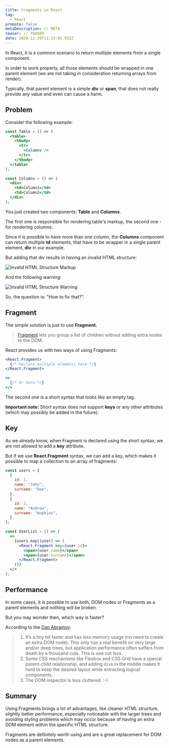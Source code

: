 ```yaml
---
title: Fragments in React
tag:
  - React
promote: false
metaDescription: // META
teaser: // TEASER
date: 2020-12-29T11:23:01.932Z
---
```

In React, it is a common scenario to return multiple elements from a single component.

In order to work properly, all those elements should be wrapped in one parent element (we are not taking in consideration returning arrays from render).

Typically, that parent element is a simple **div** or **span**, that does not really provide any value and even can cause a harm.

## Problem

Consider the following example:

```jsx
const Table = () => (
  <table>
    <tbody>
      <tr>
        <Columns />
      </tr>
    </tbody>
  </table>
);

const Columns = () => (
  <div>
    <td>Column1</td>
    <td>Column2</td>
  </div>
);
```

You just created two components: **Table** and **Columns**. 

The first one is responsible for rendering table's markup, the second one - for rendering columns.

Since it is possible to have more than one column, the **Columns** component can return multiple **td** elements, that have to be wrapper in a single parent element, **div** in our example.

But adding that div results in having an invalid HTML structure:

![Invalid HTML Structure Markup](/img/screenshot-2020-12-29-at-12.44.04.png "Invalid HTML Structure Markup")

And the following warning:

![Invalid HTML Structure Warning](/img/screenshot-2020-12-29-at-12.42.57.png "Invalid HTML Structure Warning")

So, the question is: "How to fix that?".

## Fragment

The simple solution is just to use **Fragment.**

> [Fragment](https://reactjs.org/docs/fragments.html) lets you group a list of children without adding extra nodes to the DOM.

React provides us with two ways of using Fragments:

```jsx
<React.Fragment>
  {/* Declare multiple elements here */}
</React.Fragment>

<>
  {/* Or here */}
</>
```

The second one is a short syntax that looks like an empty tag. 

**Important note:** Short syntax does not support **keys** or any other attributes (which may possibly be added in the future). 

## Key

As we already know, when Fragment is declared using the short syntax, we are not allowed to add a **key** attribute.

But if we use **React.Fragment** syntax, we can add a key, which makes it possible to map a collection to an array of fragments:

```jsx
const users = [
  {
    id: 1,
    name: "John",
    surname: "Doe",
  },
  {
    id: 2,
    name: "Andrew",
    surname: "Hopkins",
  },
];

const UserList = () => (
  <>
    {users.map((user) => (
      <React.Fragment key={user.id}>
        <span>{user.name}</span>
        <span>{user.surname}</span>
      </React.Fragment>
    ))}
  </>
);
```

## Performance

In some cases, it is possible to use both, DOM nodes or Fragments as a parent elements and nothing will be broken.

But you may wonder then, which way is faster?

According to the [Dan Abramov](https://stackoverflow.com/questions/47761894/why-are-fragments-in-react-16-better-than-container-divs):

> 1. It’s a tiny bit faster and has less memory usage (no need to create an extra DOM node). This only has a real benefit on very large and/or deep trees, but application performance often suffers from death by a thousand cuts. This is one cut less.
> 2. Some CSS mechanisms like Flexbox and CSS Grid have a special parent-child relationship, and adding `div`s in the middle makes it hard to keep the desired layout while extracting logical components.
> 3. The DOM inspector is less cluttered. :-)

## Summary

Using Fragments brings a lot of advantages, like cleaner HTML structure, slightly better performance, especially noticeable with the larger trees and avoiding styling problems which may occur because of having an extra DOM element within the specific HTML structure.

Fragments are definitely worth using and are a great replacement for DOM nodes as a parent elements.